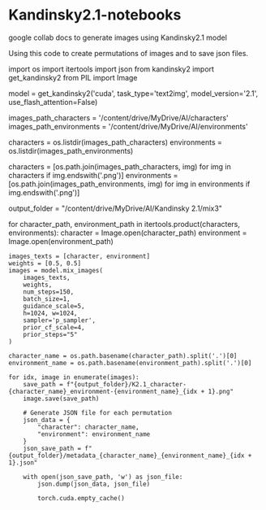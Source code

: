 # Kandinsky2.1-notebooks
google collab docs to generate images using Kandinsky2.1 model


Using this code to create permutations of images and to save json files. 

import os
import itertools
import json
from kandinsky2 import get_kandinsky2
from PIL import Image

model = get_kandinsky2('cuda', task_type='text2img', model_version='2.1', use_flash_attention=False)

images_path_characters = '/content/drive/MyDrive/AI/characters'
images_path_environments = '/content/drive/MyDrive/AI/environments'

characters = os.listdir(images_path_characters)
environments = os.listdir(images_path_environments)

characters = [os.path.join(images_path_characters, img) for img in characters if img.endswith('.png')]
environments = [os.path.join(images_path_environments, img) for img in environments if img.endswith('.png')]

output_folder = "/content/drive/MyDrive/AI/Kandinsky 2.1/mix3"

for character_path, environment_path in itertools.product(characters, environments):
    character = Image.open(character_path)
    environment = Image.open(environment_path)
    
    images_texts = [character, environment]
    weights = [0.5, 0.5]
    images = model.mix_images(
        images_texts, 
        weights, 
        num_steps=150,
        batch_size=1, 
        guidance_scale=5,
        h=1024, w=1024,
        sampler='p_sampler', 
        prior_cf_scale=4,
        prior_steps="5"
    )
    
    character_name = os.path.basename(character_path).split('.')[0]
    environment_name = os.path.basename(environment_path).split('.')[0]
    
    for idx, image in enumerate(images):
        save_path = f"{output_folder}/K2.1_character-{character_name}_environment-{environment_name}_{idx + 1}.png"
        image.save(save_path)

        # Generate JSON file for each permutation
        json_data = {
            "character": character_name,
            "environment": environment_name
        }
        json_save_path = f"{output_folder}/metadata_{character_name}_{environment_name}_{idx + 1}.json"

        with open(json_save_path, 'w') as json_file:
            json.dump(json_data, json_file)

            torch.cuda.empty_cache()
